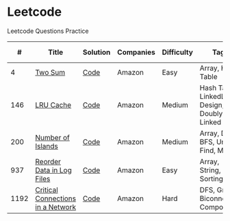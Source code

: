 # Leetcode
Leetcode Questions Practice

|#|Title|Solution|Companies|Difficulty|Tags|Acceptance Rate|
| - | - | - | - | - |  - | - |
|4|[Two Sum](https://leetcode.com/problems/two-sum/)|[Code](https://github.com/yvrakesh/Leetcode/tree/main/Amazon/Source%20Code/4.%20Two%20Sum)|Amazon|Easy|Array, Hash Table|47.3%|
|146|[LRU Cache](https://leetcode.com/problems/lru-cache/)|[Code](https://github.com/yvrakesh/Leetcode/tree/main/Amazon/Source%20Code/5.%20LRU%20Cache)|Amazon|Medium|Hash Table, LinkedList, Design, Doubly Linked List|37.4%|
|200|[Number of Islands](https://leetcode.com/problems/number-of-islands/)|[Code](https://github.com/yvrakesh/Leetcode/tree/main/Amazon/Source%20Code/2.%20Number%20of%20Islands)|Amazon|Medium|Array, DFS, BFS, Union Find, Matrix|50.7%|
|937|[Reorder Data in Log Files](https://leetcode.com/problems/reorder-data-in-log-files/)|[Code](https://github.com/yvrakesh/Leetcode/tree/main/Amazon/Source%20Code/1.%20Reorder%20Data%20in%20Log%20Files)|Amazon|Easy|Array, String, Sorting|55.2%|
|1192|[Critical Connections in a Network](https://leetcode.com/problems/critical-connections-in-a-network/)|[Code](https://github.com/yvrakesh/Leetcode/tree/main/Amazon/Source%20Code/3.%20Critical%20Connections%20in%20a%20Network)|Amazon|Hard|DFS, Graph, Biconnected Components|51.7%|

